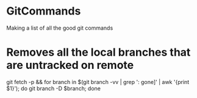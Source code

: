 # GitCommands
Making a list of all the good git commands


# Removes all the local branches that are untracked on remote
git fetch -p && for branch in $(git branch -vv | grep ': gone]' | awk '{print $1}'); do git branch -D $branch; done
